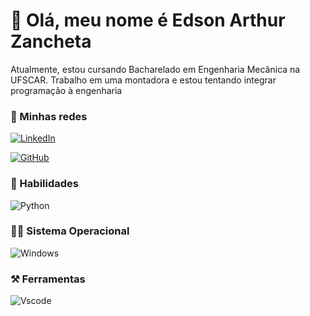 
# 👋 Olá, meu nome é Edson Arthur Zancheta
Atualmente, estou cursando Bacharelado em Engenharia Mecânica na UFSCAR. Trabalho em uma montadora e estou tentando integrar programação à engenharia

### 🤝 Minhas redes
[![LinkedIn](https://img.shields.io/badge/LinkedIn-0077B5?style=for-the-badge&logo=linkedin&logoColor=white)](https://www.linkedin.com/in/edsonarthurzancheta)

[![GitHub](https://img.shields.io/badge/GitHub-100000?style=for-the-badge&logo=github&logoColor=white)](https://github.com/EdsonArthurZancheta)


### 🧠 Habilidades
![Python](https://img.shields.io/badge/python-3670A0?style=for-the-badge&logo=python&logoColor=ffdd54)

### 👨‍💻 Sistema Operacional
![Windows](https://img.shields.io/badge/Windows-000?style=for-the-badge&logo=windows&logoColor=2CA5E0)

### ⚒️ Ferramentas
![Vscode](https://img.shields.io/badge/Vscode-007ACC?style=for-the-badge&logo=visual-studio-code&logoColor=white)

